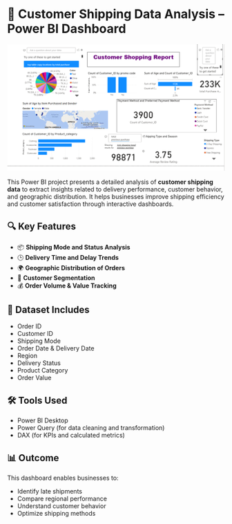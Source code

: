 # 🚚 Customer Shipping Data Analysis – Power BI Dashboard
![Dashboard Preview](powerbi-dashboard.png)


This Power BI project presents a detailed analysis of **customer shipping data** to extract insights related to delivery performance, customer behavior, and geographic distribution. It helps businesses improve shipping efficiency and customer satisfaction through interactive dashboards.

## 🔍 Key Features

- 📦 **Shipping Mode and Status Analysis**
- 🕒 **Delivery Time and Delay Trends**
- 🌍 **Geographic Distribution of Orders**
- 👤 **Customer Segmentation**
- 💰 **Order Volume & Value Tracking**

## 📁 Dataset Includes

- Order ID
- Customer ID
- Shipping Mode
- Order Date & Delivery Date
- Region
- Delivery Status
- Product Category
- Order Value

## 🛠 Tools Used

- Power BI Desktop
- Power Query (for data cleaning and transformation)
- DAX (for KPIs and calculated metrics)

## 📊 Outcome

This dashboard enables businesses to:
- Identify late shipments
- Compare regional performance
- Understand customer behavior
- Optimize shipping methods

